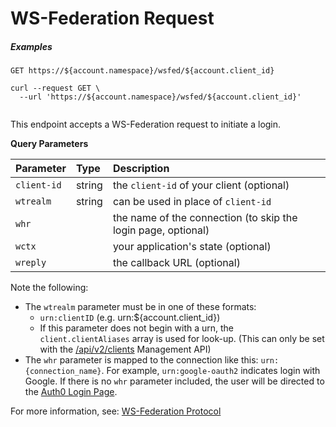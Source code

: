 # WS-Federation Request

<h5 class="code-snippet-title">Examples</h5>

```http
GET https://${account.namespace}/wsfed/${account.client_id}
```

```shell
curl --request GET \
  --url 'https://${account.namespace}/wsfed/${account.client_id}'
```

```javascript
```

This endpoint accepts a WS-Federation request to initiate a login.

**Query Parameters**

| Parameter        | Type       | Description |
|:-----------------|:-----------|:------------|
| `client-id`      | string     | the `client-id` of your client (optional) |
| `wtrealm`        | string     | can be used in place of `client-id` |
| `whr`         |            | the name of the connection (to skip the login page, optional) |
| `wctx`             |            | your application's state (optional) |
| `wreply`           |            | the callback URL (optional) |

Note the following:
- The `wtrealm` parameter must be in one of these formats:
  - `urn:clientID` (e.g. urn:${account.client_id})
  - If this parameter does not begin with a urn, the `client.clientAliases` array is used for look-up. (This can only be set with the [/api/v2/clients](/api/management/v2#!/Clients/get_clients) Management API)
- The `whr` parameter is mapped to the connection like this: `urn:{connection_name}`. For example, `urn:google-oauth2` indicates login with Google. If there is no `whr` parameter included, the user will be directed to the [Auth0 Login Page](/login_page).

For more information, see: [WS-Federation Protocol](/protocols#ws-federation)
